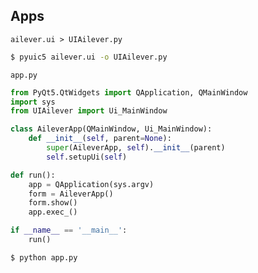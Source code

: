 ## Apps

`ailever.ui > UIAilever.py`
```bash
$ pyuic5 ailever.ui -o UIAilever.py
```

`app.py`
```python
from PyQt5.QtWidgets import QApplication, QMainWindow
import sys
from UIAilever import Ui_MainWindow

class AileverApp(QMainWindow, Ui_MainWindow):
    def __init__(self, parent=None):
        super(AileverApp, self).__init__(parent)
        self.setupUi(self)

def run():
    app = QApplication(sys.argv)
    form = AileverApp()
    form.show()
    app.exec_()

if __name__ == '__main__':
    run()

```
```bash
$ python app.py
```
